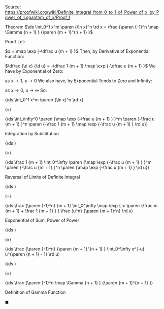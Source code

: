 # 

Source: https://proofwiki.org/wiki/Definite_Integral_from_0_to_1_of_Power_of_x_by_Power_of_Logarithm_of_x/Proof_1

Theorem
$\ds \int_0^1 x^m \paren {\ln x}^n \rd x = \frac {\paren {-1}^n \map \Gamma {n + 1} } {\paren {m + 1}^{n + 1} }$


Proof
Let: 

$x = \map \exp {-\dfrac u {m + 1} }$
Then, by Derivative of Exponential Function: 

$\dfrac {\d x} {\d u} = -\dfrac 1 {m + 1} \map \exp {-\dfrac u {m + 1} }$
We have by Exponential of Zero: 

as $x \to 1$, $u \to 0$
We also have, by Exponential Tends to Zero and Infinity: 

as $x \to 0$, $u \to \infty$
So: 














\(\ds \int_0^1 x^m \paren {\ln x}^n \rd x\)

\(=\)







\(\ds \int_\infty^0 \paren {\map \exp {-\frac u {m + 1} } }^m \paren {-\frac u {m + 1} }^n \paren {-\frac 1 {m + 1} \map \exp {-\frac u {m + 1} } \rd u}\)





Integration by Substitution














\(\ds \)

\(=\)







\(\ds \frac 1 {m + 1} \int_0^\infty \paren {\map \exp {-\frac u {m + 1} } }^m \paren {-\frac u {m + 1} }^n \paren {\map \exp {-\frac u {m + 1} } \rd u}\)





Reversal of Limits of Definite Integral














\(\ds \)

\(=\)







\(\ds \frac {\paren {-1}^n} {m + 1} \int_0^\infty \map \exp {-u \paren {\frac m {m + 1} + \frac 1 {m + 1} } } \frac {u^n} {\paren {m + 1}^n} \rd u\)





Exponential of Sum, Power of Power














\(\ds \)

\(=\)







\(\ds \frac {\paren {-1}^n} {\paren {m + 1}^{n + 1} }  \int_0^\infty e^{-u} u^{\paren {n + 1} - 1} \rd u\)




















\(\ds \)

\(=\)







\(\ds \frac {\paren {-1}^n \map \Gamma {n + 1} } {\paren {m + 1}^{n + 1} }\)





Definition of Gamma Function



$\blacksquare$





